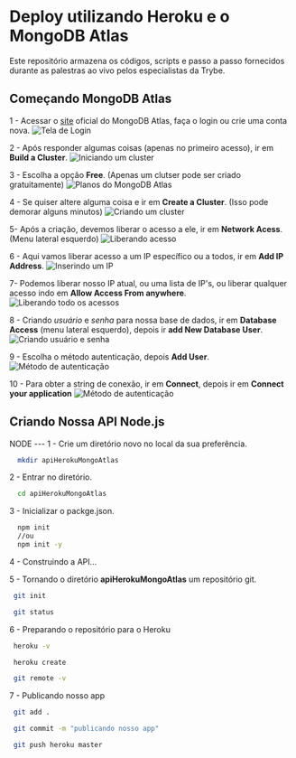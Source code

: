 # Deploy utilizando Heroku e o MongoDB Atlas

Este repositório armazena os códigos, scripts e passo a passo fornecidos durante as palestras ao vivo pelos especialistas da Trybe.

## Começando MongoDB Atlas

1 - Acessar o [site](https://account.mongodb.com/account/login?signedOut=true) oficial do MongoDB Atlas, faça o login ou crie uma conta nova.
![Tela de Login](/image/1.png)

2 - Após responder algumas coisas (apenas no primeiro acesso), ir em **Build a Cluster**.
![Iniciando um cluster](/image/2.png)

3 - Escolha a opção **Free**. (Apenas um clutser pode ser criado gratuitamente)
![Planos do MongoDB Atlas](/image/3.png)

4 - Se quiser altere alguma coisa e ir em **Create a Cluster**. (Isso pode demorar alguns minutos)
![Criando um cluster](/image/4.png)

5- Após a criação, devemos liberar o acesso a ele, ir em **Network Acess**. (Menu lateral esquerdo)
![Liberando acesso](/image/5.png)

6 - Aqui vamos liberar acesso a um IP específico ou a todos, ir em **Add IP Address**.
![Inserindo um IP](/image/6.png)

7- Podemos liberar nosso IP atual, ou uma lista de IP's, ou liberar qualquer acesso indo em **Allow Access From anywhere**.
![Liberando todo os acessos](/image/7.png)

8 - Criando *usuário* e *senha* para nossa base de dados, ir em  **Database Access** (menu lateral esquerdo), depois ir  **add New Database User**.
![Criando usuário e senha](/image/8.png)

9 - Escolha o método autenticação, depois **Add User**.
![Método de autenticação](/image/9.png)

10 - Para obter a string de conexão, ir em **Connect**, depois ir em **Connect your application**
![Método de autenticação](/image/10.png)

## Criando Nossa API Node.js

NODE ---
1 - Crie um diretório novo no local da sua preferência.
```sh
  mkdir apiHerokuMongoAtlas
```
2 - Entrar no diretório.
```sh
  cd apiHerokuMongoAtlas
```
3 - Inicializar o packge.json.
```sh
  npm init
  //ou
  npm init -y
```
4 - Construindo a API...

5 - Tornando o diretório **apiHerokuMongoAtlas** um repositório git.
```sh
 git init
```
```sh
 git status
```

6 - Preparando o repositório para o Heroku
```sh
 heroku -v
```
```sh
 heroku create
```
```sh
 git remote -v
```

7 - Publicando nosso app
```sh
 git add .
```
```sh
 git commit -m "publicando nosso app"
```
```sh
 git push heroku master
```